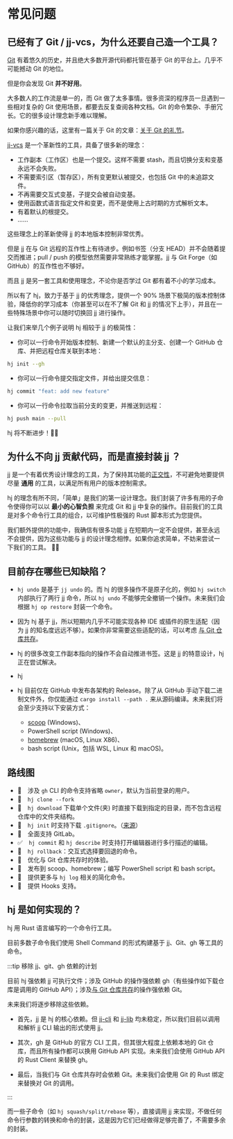 # 常见问题

## 已经有了 Git / jj-vcs，为什么还要自己造一个工具？

[Git](https://git-scm.com/) 有着悠久的历史，并且绝大多数开源代码都托管在基于 Git 的平台上。几乎不可能撼动 Git 的地位。

但是你会发现 Git **并不好用**。

大多数人的工作流是单一的，而 Git 做了太多事情。很多资深的程序员一旦遇到一些相对复杂的 Git 使用场景，都要去反复查阅各种文档。Git 的命令繁杂、手册冗长。它的很多设计理念新手难以理解。

如果你感兴趣的话，这里有一篇关于 Git 的文章：[关于 Git 的礼节](https://www.yinwang.org/blog-cn/2015/03/11/git-etiquette)。

[jj-vcs](https://github.com/jj-vcs/jj) 是一个革新性的工具，具备了很多新的理念：

- 工作副本（工作区）也是一个提交。这样不需要 stash，而且切换分支和变基永远不会失败。
- 不需要索引区（暂存区），所有变更默认被提交，也包括 Git 中的未追踪文件。
- 不再需要交互式变基，子提交会被自动变基。
- 使用函数式语言指定文件和变更，而不是使用上古时期的方式解析文本。
- 有着默认的根提交。
- ……

这些理念上的革新使得 jj 的本地版本控制非常优秀。

但是 jj 在与 Git 远程的互作性上有待进步。例如书签（分支 HEAD）并不会随着提交而推进；pull / push 的模型依然需要非常熟练才能掌握。jj 与 Git Forge（如 GitHub）的互作性也不够好。

而且 jj 是另一套工具和使用理念，不论你是否学过 Git 都有着不小的学习成本。

所以有了 hj，致力于基于 jj 的优秀理念，提供一个 90% 场景下极简的版本控制体验，降低你的学习成本（你甚至可以在不了解 Git 和 jj 的情况下上手），并且在一些特殊场景中你可以随时切换回 jj 进行操作。

让我们来举几个例子说明 hj 相较于 jj 的极简性：

- 你可以一行命令开始版本控制、新建一个默认的主分支、创建一个 GitHub 仓库、并把远程仓库关联到本地：

```sh
hj init --gh
```

- 你可以一行命令提交指定文件，并给出提交信息：

```sh
hj commit "feat: add new feature"
```

- 你可以一行命令拉取当前分支的变更，并推送到远程：

```sh
hj push main --pull
```

hj 将不断进步！💪🏻

## 为什么不向 jj 贡献代码，而是直接封装 jj ？

jj 是一个有着优秀设计理念的工具，为了保持其功能的[正交性](https://en.wikipedia.org/wiki/Orthogonality#Computer_science)，不可避免地要提供尽量 **通用** 的工具，以满足所有用户的版本控制需求。

hj 的理念有所不同，「简单」是我们的第一设计理念。我们封装了许多有用的子命令使得你可以以 **最小的心智负担** 来完成 Git 和 jj 中复杂的操作。目前我们的工具是对多个命令行工具的组合，以可维护性极强的 Rust 脚本形式为您提供。

我们额外提供的功能中，我确信有很多功能 jj 在短期内一定不会提供，甚至永远不会提供，因为这些功能与 jj 的设计理念相悖。如果你追求简单，不妨来尝试一下我们的工具。 💪🏻

## 目前存在哪些已知缺陷？

- `hj undo` 是基于 `jj undo` 的。而 hj 的很多操作不是原子化的，例如 `hj switch` 内部执行了两行 jj 命令，所以 `hj undo` 不能够完全撤销一个操作。未来我们会根据 `hj op restore` 封装一个命令。

- 因为 hj 基于 jj，所以短期内几乎不可能实现各种 IDE 或插件的原生适配（因为 jj 的知名度远远不够）。如果你非常需要这些适配的话，可以考虑 [与 Git 仓库共存](/cn/init.html#与-git-仓库共存)。

- hj 的很多改变工作副本指向的操作不会自动推进书签。这是 jj 的特意设计，hj 正在尝试解决。

- hj 

- hj 目前仅在 GitHub 中发布各架构的 Release。除了从 GitHub 手动下载二进制文件外，你仅能通过 `cargo install --path .` 来从源码编译。未来我们将会至少支持以下安装方式： 
  - [scoop](https://scoop.sh/) (Windows)、
  - PowerShell script (Windows)、
  - [homebrew](https://brew.sh/) (macOS, Linux X86)、
  - bash script (Unix，包括 WSL, Linux 和 macOS)。

## 路线图

- 🚧　涉及 `gh` CLI 的命令支持省略 `owner`，默认为当前登录的用户。
- 🚧　`hj clone --fork`
- 🚧　`hj download` 下载单个文件(夹) 时直接下载到指定的目录，而不包含远程仓库中的文件夹结构。
- 🚧　`hj init` 时支持下载 `.gitignore`。（[来源](https://github.com/github/gitignore)）
- 🚧　全面支持 GitLab。
- ✅　`hj commit` 和 `hj describe` 时支持打开编辑器进行多行描述的编辑。
- 🚧　`hj rollback`：交互式选择要回退的命令。
- 🚧　优化与 Git 仓库共存时的体验。
- 🚧　发布到 scoop、homebrew；编写 PowerShell script 和 bash script。
- 🚧　提供更多与 `hj log` 相关的简化命令。
- 🚧　提供 Hooks 支持。

## hj 是如何实现的？

hj 用 Rust 语言编写的一个命令行工具。

目前多数子命令我们使用 Shell Command 的形式构建基于 jj、Git、gh 等工具的命令。

:::tip 移除 jj、git、gh 依赖的计划

目前 hj 强依赖 jj 可执行文件；涉及 GitHub 的操作强依赖 gh（有些操作如下载仓库是调用的 GitHub API）；涉及[与 Git 仓库共存](/cn/init.html#与-git-仓库共存)的操作强依赖 Git。

未来我们将逐步移除这些依赖。

- 首先，jj 是 hj 的核心依赖。但 [jj-cli](https://crates.io/crates/jj-cli) 和 [jj-lib](https://crates.io/crates/jj-lib) 均未稳定，所以我们目前以调用和解析 jj CLI 输出的形式使用 jj。

- 其次，gh 是 GitHub 的官方 CLI 工具，但其很大程度上依赖本地的 Git 仓库，而且所有操作都可以换用 GitHub API 实现。未来我们会使用 GitHub API 的 Rust Client 来替换 gh。

- 最后，当我们与 Git 仓库共存时会依赖 Git。未来我们会使用 Git 的 Rust 绑定来替换对 Git 的调用。

:::

而一些子命令（如 `hj squash/split/rebase` 等），直接调用 jj 来实现，不做任何命令行参数的转换和命令的封装，这是因为它们已经做得足够完善了，不需要多余的封装。
